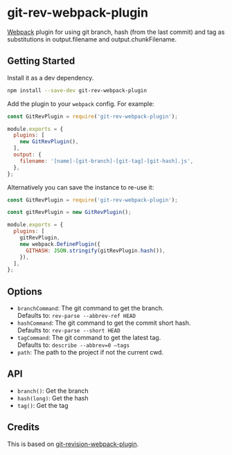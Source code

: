 # git-rev-webpack-plugin

[Webpack](http://webpack.github.io/) plugin for using git branch, hash (from the last commit) and tag as substitutions in output.filename and output.chunkFilename.

## Getting Started

Install it as a dev dependency.

```bash
npm install --save-dev git-rev-webpack-plugin
```

Add the plugin to your `webpack` config. For example:

```js
const GitRevPlugin = require('git-rev-webpack-plugin');

module.exports = {
  plugins: [
    new GitRevPlugin(),
  ],
  output: {
    filename: '[name]-[git-branch]-[git-tag]-[git-hash].js',
  },
};
```

Alternatively you can save the instance to re-use it:

```js
const GitRevPlugin = require('git-rev-webpack-plugin');

const gitRevPlugin = new GitRevPlugin();

module.exports = {
  plugins: [
    gitRevPlugin,
    new webpack.DefinePlugin({
      GITHASH: JSON.stringify(gitRevPlugin.hash()),
    }),
  ],
};
```



##  Options

- `branchCommand`: The git command to get the branch.  
  Defaults to: `rev-parse --abbrev-ref HEAD`
- `hashCommand`: The git command to get the commit short hash.  
  Defaults to: `rev-parse --short HEAD`
- `tagCommand`: The git command to get the latest tag.  
  Defaults to: `describe --abbrev=0 —tags`
- `path`: The path to the project if not the current cwd.



## API

- `branch()`: Get the branch
- `hash(long)`: Get the hash
- `tag()`: Get the tag



## Credits

This is based on [git-revision-webpack-plugin](https://github.com/pirelenito/git-revision-webpack-plugin).
